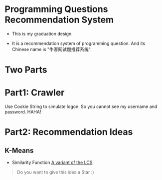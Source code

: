 # Programming Questions Recommendation System

* This is my graduation design. 

* It is a recommendation system of programming question. And its Chinese name is "牛客网试题推荐系统".

# Two Parts 
# Part1: Crawler
Use Cookie String to simulate logon. So you cannot see my username and password. HAHA! 

# Part2: Recommendation Ideas
## K-Means
* Similarity Function
[A variant of the LCS](https://github.com/yudidi/QuestionRecommendation/blob/master/src/main/java/com/sicnu/yudidi/utils/dp/DP.java)

> Do you want to give this idea a Star :)

